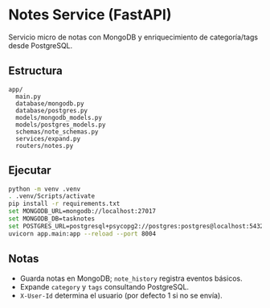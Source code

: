 # Notes Service (FastAPI)

Servicio micro de notas con MongoDB y enriquecimiento de categoría/tags desde PostgreSQL.

## Estructura
```
app/
  main.py
  database/mongodb.py
  database/postgres.py
  models/mongodb_models.py
  models/postgres_models.py
  schemas/note_schemas.py
  services/expand.py
  routers/notes.py
```

## Ejecutar
```bash
python -m venv .venv
. .venv/Scripts/activate
pip install -r requirements.txt
set MONGODB_URL=mongodb://localhost:27017
set MONGODB_DB=tasknotes
set POSTGRES_URL=postgresql+psycopg2://postgres:postgres@localhost:5432/tasknotes
uvicorn app.main:app --reload --port 8004
```

## Notas
- Guarda notas en MongoDB; `note_history` registra eventos básicos.
- Expande `category` y `tags` consultando PostgreSQL.
- `X-User-Id` determina el usuario (por defecto 1 si no se envía).